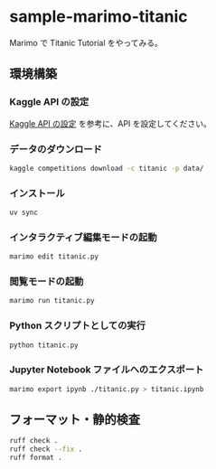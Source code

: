 # sample-marimo-titanic

Marimo で Titanic Tutorial をやってみる。

## 環境構築

### Kaggle API の設定

[Kaggle API の設定](https://www.kaggle.com/docs/api) を参考に、API を設定してください。

### データのダウンロード

```bash
kaggle competitions download -c titanic -p data/
```

### インストール

```bash
uv sync
```

### インタラクティブ編集モードの起動

```bash
marimo edit titanic.py
```

### 閲覧モードの起動

```bash
marimo run titanic.py
```

### Python スクリプトとしての実行

```bash
python titanic.py
```

### Jupyter Notebook ファイルへのエクスポート

```bash
marimo export ipynb ./titanic.py > titanic.ipynb
```

## フォーマット・静的検査

```bash
ruff check .
ruff check --fix .
ruff format .
```

